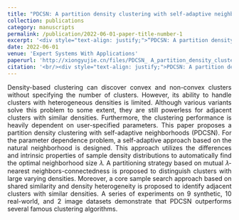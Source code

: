 ```yaml
---
title: "PDCSN: A partition density clustering with self-adaptive neighborhoods"
collection: publications
category: manuscripts
permalink: /publication/2022-06-01-paper-title-number-1
excerpt: '<div style="text-align: justify;">“PDCSN: A partition density clustering with self - adaptive neighborhoods” presents PDCSN. It uses self - adaptive methods to cluster, and outperforms rivals on multiple datasets.</div>'
date: 2022-06-01
venue: 'Expert Systems With Applications'
paperurl: 'http://xiongyujie.cn/files/PDCSN_ A_partition_density_clustering_with_self-adaptive_neighborhoods.pdf'
citation: '<br/><div style="text-align: justify;">PDCSN: A partition density clustering with self-adaptive neighborhoods, S. Xing, Q.-M. Su*, Y.-J. Xiong*, C.-M. Xia,Expert Systems With Applications, 2023, 227 (1): 120195</div>'
---
```


<div style="text-align: justify;">Density-based clustering can discover convex and non-convex clusters without specifying the number of clusters. However, its ability to handle clusters with heterogeneous densities is limited. Although various variants solve this problem to some extent, they are still powerless for adjacent clusters with similar densities. Furthermore, the clustering performance is heavily dependent on user-specified parameters. This paper proposes a partition density clustering with self-adaptive neighborhoods (PDCSN). For the parameter dependence problem, a self-adaptive approach based on the natural neighborhood is designed. This approach utilizes the differences and intrinsic properties of sample density distributions to automatically find the optimal neighborhood size 𝜆. A partitioning strategy based on mutual 𝜆-nearest neighbors-connectedness is proposed to distinguish clusters with large varying densities. Moreover, a core sample search approach based on shared similarity and density heterogeneity is proposed to identify adjacent clusters with similar densities. A series of experiments on 9 synthetic, 10 real-world, and 2 image datasets demonstrate that PDCSN outperforms several famous clustering algorithms.</div>

<br/>
